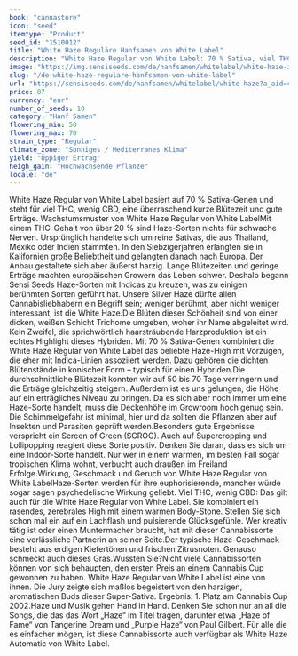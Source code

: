 ```yaml
---
book: "cannastore"
icon: "seed"
itemtype: "Product"
seed_id: "1510012"
title: "White Haze Reguläre Hanfsamen von White Label"
description: "White Haze Regular von White Label: 70 % Sativa, viel THC, wenig CBD, überraschend kurze Blütezeit und gute Erträge. Jetzt Hanfsamen bestellen!"
image: "https://img.sensiseeds.com/de/hanfsamen/whitelabel/white-haze-image.png"
slug: "/de-white-haze-regulare-hanfsamen-von-white-label"
url: "https://sensiseeds.com/de/hanfsamen/whitelabel/white-haze?a_aid=cannastore"
price: 87
currency: "eur"
number_of_seeds: 10
category: "Hanf Samen"
flowering_min: 50
flowering_max: 70
strain_type: "Regular"
climate_zone: "Sonniges / Mediterranes Klima"
yield: "Üppiger Ertrag"
heigh_gain: "Hochwachsende Pflanze"
locale: "de"
---
```

White Haze Regular von White Label basiert auf 70 % Sativa-Genen und steht für viel THC, wenig CBD, eine überraschend kurze Blütezeit und gute Erträge. Wachstumsmuster von White Haze Regular von White LabelMit einem THC-Gehalt von über 20 % sind Haze-Sorten nichts für schwache Nerven. Ursprünglich handelte sich um reine Sativas, die aus Thailand, Mexiko oder Indien stammten. In den Siebzigerjahren erlangten sie in Kalifornien große Beliebtheit und gelangten danach nach Europa. Der Anbau gestaltete sich aber äußerst harzig. Lange Blütezeiten und geringe Erträge machten europäischen Growern das Leben schwer. Deshalb begann Sensi Seeds Haze-Sorten mit Indicas zu kreuzen, was zu einigen berühmten Sorten geführt hat. Unsere Silver Haze dürfte allen Cannabisliebhabern ein Begriff sein; weniger berühmt, aber nicht weniger interessant, ist die White Haze.Die Blüten dieser Schönheit sind von einer dicken, weißen Schicht Trichome umgeben, woher ihr Name abgeleitet wird. Kein Zweifel, die sprichwörtlich haarsträubende Harzproduktion ist ein echtes Highlight dieses Hybriden. Mit 70 % Sativa-Genen kombiniert die White Haze Regular von White Label das beliebte Haze-High mit Vorzügen, die eher mit Indica-Linien assoziiert werden. Dazu gehören die dichten Blütenstände in konischer Form – typisch für einen Hybriden.Die durchschnittliche Blütezeit konnten wir auf 50 bis 70 Tage verringern und die Erträge gleichzeitig steigern. Außerdem ist es uns gelungen, die Höhe auf ein erträgliches Niveau zu bringen. Da es sich aber noch immer um eine Haze-Sorte handelt, muss die Deckenhöhe im Growroom hoch genug sein. Die Schimmelgefahr ist minimal, hier und da sollten die Pflanzen aber auf Insekten und Parasiten geprüft werden.Besonders gute Ergebnisse verspricht ein Screen of Green (SCROG). Auch auf Supercropping und Lollipopping reagiert diese Sorte positiv. Denken Sie daran, dass es sich um eine Indoor-Sorte handelt. Nur wer in einem warmen, im besten Fall sogar tropischen Klima wohnt, verbucht auch draußen im Freiland Erfolge.Wirkung, Geschmack und Geruch von White Haze Regular von White LabelHaze-Sorten werden für ihre euphorisierende, mancher würde sogar sagen psychedelische Wirkung geliebt. Viel THC, wenig CBD: Das gilt auch für die White Haze Regular von White Label. Sie kombiniert ein rasendes, zerebrales High mit einem warmen Body-Stone. Stellen Sie sich schon mal ein auf ein Lachflash und pulsierende Glücksgefühle. Wer kreativ tätig ist oder einen Muntermacher braucht, hat mit dieser Cannabissorte eine verlässliche Partnerin an seiner Seite.Der typische Haze-Geschmack besteht aus erdigen Kiefertönen und frischen Zitrusnoten. Genauso schmeckt auch dieses Gras.Wussten Sie?Nicht viele Cannabissorten können von sich behaupten, den ersten Preis an einem Cannabis Cup gewonnen zu haben. White Haze Regular von White Label ist eine von ihnen. Die Jury zeigte sich maßlos begeistert von den harzigen, aromatischen Buds dieser Super-Sativa. Ergebnis: 1. Platz am Cannabis Cup 2002.Haze und Musik gehen Hand in Hand. Denken Sie schon nur an all die Songs, die das das Wort „Haze“ im Titel tragen, darunter etwa „Haze of Fame“ von Tangerine Dream und „Purple Haze“ von Paul Gilbert. Für alle die es einfacher mögen, ist diese Cannabissorte auch verfügbar als White Haze Automatic von White Label.
